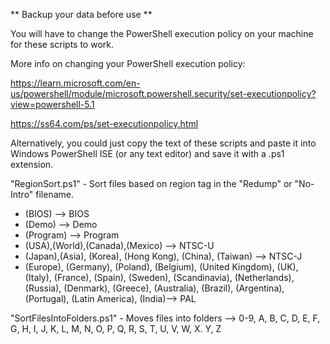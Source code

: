 ** Backup your data before use **

You will have to change the PowerShell execution policy on your machine for these scripts to work.

More info on changing your PowerShell execution policy:

https://learn.microsoft.com/en-us/powershell/module/microsoft.powershell.security/set-executionpolicy?view=powershell-5.1

https://ss64.com/ps/set-executionpolicy.html

Alternatively, you could just copy the text of these scripts and paste it into Windows PowerShell ISE (or any text editor) and save it with a .ps1 extension.

"RegionSort.ps1" - Sort files based on region tag in the "Redump" or "No-Intro" filename.
  - (BIOS) --> BIOS
  - (Demo) --> Demo
  - (Program) --> Program
  - (USA),(World),(Canada),(Mexico) --> NTSC-U
  - (Japan),(Asia), (Korea), (Hong Kong), (China), (Taiwan) --> NTSC-J
  - (Europe), (Germany), (Poland), (Belgium), (United Kingdom), (UK), (Italy), (France), (Spain), (Sweden), (Scandinavia), (Netherlands), (Russia), (Denmark), (Greece), (Australia), (Brazil), (Argentina), (Portugal), (Latin America), (India)--> PAL

"SortFilesIntoFolders.ps1" - Moves files into folders --> 0-9, A, B, C, D, E, F, G, H, I, J, K, L, M, N, O, P, Q, R, S, T, U, V, W, X. Y, Z
